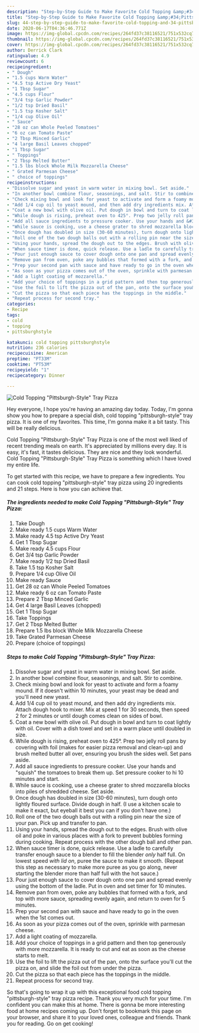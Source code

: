 ```yaml
---
description: "Step-by-Step Guide to Make Favorite Cold Topping &amp;#34;Pittsburgh-Style&amp;#34; Tray Pizza"
title: "Step-by-Step Guide to Make Favorite Cold Topping &amp;#34;Pittsburgh-Style&amp;#34; Tray Pizza"
slug: 44-step-by-step-guide-to-make-favorite-cold-topping-and-34-pittsburgh-style-and-34-tray-pizza
date: 2020-06-17T04:36:46.771Z
image: https://img-global.cpcdn.com/recipes/264fd37c38116521/751x532cq70/cold-topping-pittsburgh-style-tray-pizza-recipe-main-photo.jpg
thumbnail: https://img-global.cpcdn.com/recipes/264fd37c38116521/751x532cq70/cold-topping-pittsburgh-style-tray-pizza-recipe-main-photo.jpg
cover: https://img-global.cpcdn.com/recipes/264fd37c38116521/751x532cq70/cold-topping-pittsburgh-style-tray-pizza-recipe-main-photo.jpg
author: Derrick Clark
ratingvalue: 4.9
reviewcount: 6
recipeingredient:
- " Dough"
- "1.5 cups Warm Water"
- "4.5 tsp Active Dry Yeast"
- "1 Tbsp Sugar"
- "4.5 cups Flour"
- "3/4 tsp Garlic Powder"
- "1/2 tsp Dried Basil"
- "1.5 tsp Kosher Salt"
- "1/4 cup Olive Oil"
- " Sauce"
- "28 oz can Whole Peeled Tomatoes"
- "6 oz can Tomato Paste"
- "2 Tbsp Minced Garlic"
- "4 large Basil Leaves chopped"
- "1 Tbsp Sugar"
- " Toppings"
- "2 Tbsp Melted Butter"
- "1.5 lbs block Whole Milk Mozzarella Cheese"
- " Grated Parmesan Cheese"
- " choice of toppings"
recipeinstructions:
- "Dissolve sugar and yeast in warm water in mixing bowl. Set aside."
- "In another bowl combine flour, seasonings, and salt. Stir to combine."
- "Check mixing bowl and look for yeast to activate and form a foamy mound. If it doesn&#39;t within 10 minutes, your yeast may be dead and you&#39;ll need new yeast."
- "Add 1/4 cup oil to yeast mound, and then add dry ingredients mix. Attach dough hook to mixer. Mix at speed 1 for 30 seconds, then speed 2 for 2 minutes or until dough comes clean on sides of bowl."
- "Coat a new bowl with olive oil. Put dough in bowl and turn to coat lightly with oil. Cover with a dish towel and set in a warm place until doubled in size."
- "While dough is rising, preheat oven to 425°. Prep two jelly roll pans by covering with foil (makes for easier pizza removal and clean-up) and brush melted butter all over, ensuring you brush the sides well. Set pans aside."
- "Add all sauce ingredients to pressure cooker. Use your hands and &#34;squish&#34; the tomatoes to break them up. Set pressure cooker to hi 10 minutes and start."
- "While sauce is cooking, use a cheese grater to shred mozzarella blocks into piles of shredded cheese. Set aside."
- "Once dough has doubled in size (30-60 minutes), turn dough onto lightly floured surface. Divide dough in half. (I use a kitchen scale to make it exact, but eyeball it best you can if you don&#39;t have one.)"
- "Roll one of the two dough balls out with a rolling pin near the size of your pan. Pick up and transfer to pan."
- "Using your hands, spread the dough out to the edges. Brush with olive oil and poke in various places with a fork to prevent bubbles forming during cooking. Repeat process with the other dough ball and other pan."
- "When sauce timer is done, quick release. Use a ladle to carefully transfer enough sauce to a blender to fill the blender *only* half full. On lowest speed *with lid on*, puree the sauce to make it smooth. (Repeat this step as necessary to make more puree as you go along, never starting the blender more than half full with the hot sauce.)"
- "Pour just enough sauce to cover dough onto one pan and spread evenly using the bottom of the ladle. Put in oven and set timer for 10 minutes."
- "Remove pan from oven, poke any bubbles that formed with a fork, and top with more sauce, spreading evenly again, and return to oven for 5 minutes."
- "Prep your second pan with sauce and have ready to go in the oven when the 1st comes out."
- "As soon as your pizza comes out of the oven, sprinkle with parmesan cheese."
- "Add a light coating of mozzarella."
- "Add your choice of toppings in a grid pattern and then top generously with more mozzarella. It is ready to cut and eat as soon as the cheese starts to melt."
- "Use the foil to lift the pizza out of the pan, onto the surface you&#39;ll cut the pizza on, and slide the foil out from under the pizza."
- "Cut the pizza so that each piece has the toppings in the middle."
- "Repeat process for second tray."
categories:
- Recipe
tags:
- cold
- topping
- pittsburghstyle

katakunci: cold topping pittsburghstyle 
nutrition: 236 calories
recipecuisine: American
preptime: "PT33M"
cooktime: "PT53M"
recipeyield: "1"
recipecategory: Dinner

---
```



![Cold Topping &#34;Pittsburgh-Style&#34; Tray Pizza](https://img-global.cpcdn.com/recipes/264fd37c38116521/751x532cq70/cold-topping-pittsburgh-style-tray-pizza-recipe-main-photo.jpg)

Hey everyone, I hope you're having an amazing day today. Today, I'm gonna show you how to prepare a special dish, cold topping &#34;pittsburgh-style&#34; tray pizza. It is one of my favorites. This time, I'm gonna make it a bit tasty. This will be really delicious.



Cold Topping &#34;Pittsburgh-Style&#34; Tray Pizza is one of the most well liked of recent trending meals on earth. It's appreciated by millions every day. It is easy, it's fast, it tastes delicious. They are nice and they look wonderful. Cold Topping &#34;Pittsburgh-Style&#34; Tray Pizza is something which I have loved my entire life.


To get started with this recipe, we have to prepare a few ingredients. You can cook cold topping &#34;pittsburgh-style&#34; tray pizza using 20 ingredients and 21 steps. Here is how you can achieve that.

<!--inarticleads1-->

##### The ingredients needed to make Cold Topping &#34;Pittsburgh-Style&#34; Tray Pizza:

1. Take  Dough
1. Make ready 1.5 cups Warm Water
1. Make ready 4.5 tsp Active Dry Yeast
1. Get 1 Tbsp Sugar
1. Make ready 4.5 cups Flour
1. Get 3/4 tsp Garlic Powder
1. Make ready 1/2 tsp Dried Basil
1. Take 1.5 tsp Kosher Salt
1. Prepare 1/4 cup Olive Oil
1. Make ready  Sauce
1. Get 28 oz can Whole Peeled Tomatoes
1. Make ready 6 oz can Tomato Paste
1. Prepare 2 Tbsp Minced Garlic
1. Get 4 large Basil Leaves (chopped)
1. Get 1 Tbsp Sugar
1. Take  Toppings
1. Get 2 Tbsp Melted Butter
1. Prepare 1.5 lbs block Whole Milk Mozzarella Cheese
1. Take  Grated Parmesan Cheese
1. Prepare  (choice of toppings)




<!--inarticleads2-->

##### Steps to make Cold Topping &#34;Pittsburgh-Style&#34; Tray Pizza:

1. Dissolve sugar and yeast in warm water in mixing bowl. Set aside.
1. In another bowl combine flour, seasonings, and salt. Stir to combine.
1. Check mixing bowl and look for yeast to activate and form a foamy mound. If it doesn&#39;t within 10 minutes, your yeast may be dead and you&#39;ll need new yeast.
1. Add 1/4 cup oil to yeast mound, and then add dry ingredients mix. Attach dough hook to mixer. Mix at speed 1 for 30 seconds, then speed 2 for 2 minutes or until dough comes clean on sides of bowl.
1. Coat a new bowl with olive oil. Put dough in bowl and turn to coat lightly with oil. Cover with a dish towel and set in a warm place until doubled in size.
1. While dough is rising, preheat oven to 425°. Prep two jelly roll pans by covering with foil (makes for easier pizza removal and clean-up) and brush melted butter all over, ensuring you brush the sides well. Set pans aside.
1. Add all sauce ingredients to pressure cooker. Use your hands and &#34;squish&#34; the tomatoes to break them up. Set pressure cooker to hi 10 minutes and start.
1. While sauce is cooking, use a cheese grater to shred mozzarella blocks into piles of shredded cheese. Set aside.
1. Once dough has doubled in size (30-60 minutes), turn dough onto lightly floured surface. Divide dough in half. (I use a kitchen scale to make it exact, but eyeball it best you can if you don&#39;t have one.)
1. Roll one of the two dough balls out with a rolling pin near the size of your pan. Pick up and transfer to pan.
1. Using your hands, spread the dough out to the edges. Brush with olive oil and poke in various places with a fork to prevent bubbles forming during cooking. Repeat process with the other dough ball and other pan.
1. When sauce timer is done, quick release. Use a ladle to carefully transfer enough sauce to a blender to fill the blender *only* half full. On lowest speed *with lid on*, puree the sauce to make it smooth. (Repeat this step as necessary to make more puree as you go along, never starting the blender more than half full with the hot sauce.)
1. Pour just enough sauce to cover dough onto one pan and spread evenly using the bottom of the ladle. Put in oven and set timer for 10 minutes.
1. Remove pan from oven, poke any bubbles that formed with a fork, and top with more sauce, spreading evenly again, and return to oven for 5 minutes.
1. Prep your second pan with sauce and have ready to go in the oven when the 1st comes out.
1. As soon as your pizza comes out of the oven, sprinkle with parmesan cheese.
1. Add a light coating of mozzarella.
1. Add your choice of toppings in a grid pattern and then top generously with more mozzarella. It is ready to cut and eat as soon as the cheese starts to melt.
1. Use the foil to lift the pizza out of the pan, onto the surface you&#39;ll cut the pizza on, and slide the foil out from under the pizza.
1. Cut the pizza so that each piece has the toppings in the middle.
1. Repeat process for second tray.




So that's going to wrap it up with this exceptional food cold topping &#34;pittsburgh-style&#34; tray pizza recipe. Thank you very much for your time. I'm confident you can make this at home. There is gonna be more interesting food at home recipes coming up. Don't forget to bookmark this page on your browser, and share it to your loved ones, colleague and friends. Thank you for reading. Go on get cooking!

